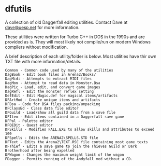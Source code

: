 # dfutils
A collection of old Daggerfall editing utilities. Contact Dave at dave@uesp.net for more information.

These utilities were written for Turbo C++ in DOS in the 1990s and are provided as is. They will most
likely not compile/run on modern Windows compilers without modification.

A brief description of each utility/folder is below. Most utilities have thir own TXT file with
more information/details.

	Common - Common code used by many of the utilities
	DagBook - Edit book files in Arena2/Books/
	DagMidi - Attempts to extract MIDI files
	DagMon - Attempt to read data in Monster.Bsa
	DagPic - Load, edit, and convert game images
	DagRefl - Edit the monster reflex setting
	DefEdit - Edit Magic.def for magical items/artifacts
	DFArtMod - Create unique items and artifacts
	DFBsa - Code for BSA files packing/unpacking
	DFClassEd - Class data file editor
	DFGuild - Load/show all guild data from a save file
	DFItem - Edit items contained in a Daggerfall save game
	DFPal - Palette editor
	DFQEDit - Quest editor
	DFSkills - Modifies FALL.EXE to allow skills and attributes to exceed 100
	DFSpells - Edits the ARENA2\SPELLS.STD file 
	DFText - Edits the Arena2\TEXT.RSC file containing most game texts
	DFThief - Edits a save game to join the Thieves Guild or Dark Brotherhood after being expelled
	DFWagon - Changes the maximum weight limit of the wagon
	FDagger - Permits running of the Andyfall mod without a CD.
	
